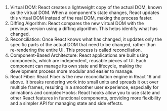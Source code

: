 1. Virtual DOM: React creates a lightweight copy of the actual DOM, known as the virtual DOM. When a component's state changes, React updates this virtual DOM instead of the real DOM, making the process faster.
 2. Diffing Algorithm: React compares the new virtual DOM with the previous version using a diffing algorithm. This helps identify what has changed.
 3. Reconciliation: Once React knows what has changed, it updates only the specific parts of the actual DOM that need to be changed, rather than re-rendering the entire UI. This process is called reconciliation.
 4. Component-Based Architecture: React applications are built using components, which are independent, reusable pieces of UI. Each component can manage its own state and lifecycle, making the development process more modular and easier to manage.
 5. React Fiber: React Fiber is the new reconciliation engine in React 16 and above. It breaks rendering work into small units and spreads it out over multiple frames, resulting in a smoother user experience, especially for animations and complex
Hooks: React hooks allow you to use state and other React features in functional components, providing more flexibility and a simpler API for managing state and side effects. 
